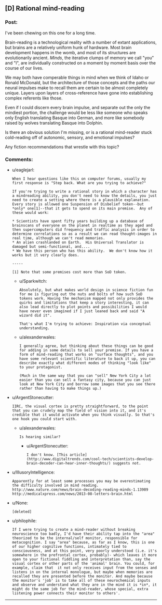 ## [D] Rational mind-reading

### Post:

I've been chewing on this one for a long time.

Brain-reading is a technological reality with a number of extant applications, but brains are a relatively uniform hunk of hardware. Most brain development happens in the womb, and most of its structures are evolutionarily ancient. *Minds*, the iterative clumps of memory we call "you" and "I", are individually constructed on a moment by moment basis over the course of our lives.

We may both have comperable things in mind when we think of Idaho or Ronald McDonald, but the architecture of those concepts and the paths our neural impulses make to recall them are certain to be almost completely unique. Layers upon layers of cross-reference have gone into establishing complex referents like those.

Even if I could discern every brain impulse, and separate out the only the mindiest portion, the challenge would be less like someone who speaks only English translating Basque into German, and more like somebody raised by wolves translating Basque into Dolphin.

Is there an obvious solution I'm missing, or is a rational mind-reader stuck cold-reading off of autonomic, sensory, and emotional impulses?

Any fiction recommendations that wrestle with this topic?

### Comments:

- u/eaglejarl:
  ```
  When I hear questions like this on computer forums, usually my first response is "Step back. What are you trying to achieve?"

  If you're trying to write a rational story in which a character has a mindreading ability, you don't need to know the details, you just need to create a setting where there is a plausible explanation.  Every story is allowed one Suspension of Disbelief token--but *only* one[1]--that it gets to spend on its main premise.  Any of these would work:

  * Scientists have spent fifty years building up a database of brainscans of everyone on the planet in realtime as they aged and then supercomputers did frequency and traffic analysis in order to determine correlations so as a result we can read thought-images in real time, although we can't read memories.
  * An alien crashlanded on Earth.  His Universal Translator is damaged but semi-functional, and....
  * We have this person who has this ability.  We don't know how it works but it very clearly does.  

  -----

  [1] Note that some premises cost more than SoD token.
  ```

  - u/Sparkwitch:
    ```
    Absolutely, but what makes world design in science fiction fun for me is figuring out the nuts and bolts of how such SoD tokens work. Having the mechanism mapped not only provides the quirks and limitations that keep a story interesting, it can also lead directly to plot points and possibilities I would have never even imagined if I just leaned back and said "A wizard did it".

    That's what I'm trying to achieve: Inspiration via conceptual understanding.
    ```

  - u/alexanderwales:
    ```
    I generally agree, but thinking about these things can be good for adding in some details to sell your premise. If you have a form of mind-reading that works on "surface thoughts", and you have some relevant scientific literature to back it up, you can describe exactly what different modes of thinking "look like" to your protagonist.

    (Much in the same way that you can "sell" New York City a lot easier than you can sell a fantasy city, because you can just look at New York City and borrow some images that you see there rather than having to make things up.)
    ```

- u/ArgentStonecutter:
  ```
  IIRC, the visual cortex is pretty straightforward, to the point that you can crudely map the field of vision into it, and it's credible that it would activate when you think visually. So that's one hook you could start with.
  ```

  - u/alexanderwales:
    ```
    Is hearing similar?
    ```

    - u/ArgentStonecutter:
      ```
      I don't know. [This article](http://www.digitaltrends.com/cool-tech/scientists-develop-brain-decoder-can-hear-inner-thoughts/) suggests not.
      ```

- u/IllusoryIntelligence:
  ```
  Apparently for at least some processes you may be overestimating the difficulty involved in mind reading.  
  http://www.nature.com/news/brain-decoding-reading-minds-1.13989  
  http://medicalxpress.com/news/2013-08-letters-brain.html
  ```

- u/None:
  ```
  [deleted]
  ```

- u/philophile:
  ```
  If I were trying to create a mind-reader without breaking neuroscience too badly, I'd have their ability tap into the "area" theorized to be the internal/self monitor, responsible for metacognition. I say "area" because, as far as I know, this is one of our higher cognitive functions, intimately tied to consciousness, and at this point, very poorly understood (i.e. it's somewhere in the prefrontal cortex, probably)- which leaves it more open to your fictional fiddling and interpretation than, say the visual cortex or other parts of the 'animal' brain. You could, for example, claim that  it not only receives input from the senses and listens in on the internal monologue, but maybe when memories are recalled they are presented before the monitor. And maybe because the monitor's 'job' is to take all of these neurochemical inputs and observe and understand what they are in the mind it is *in*, it might do the same job for the mind-reader, whose special, extra listening power connects their monitor to others'.
  ```

---

